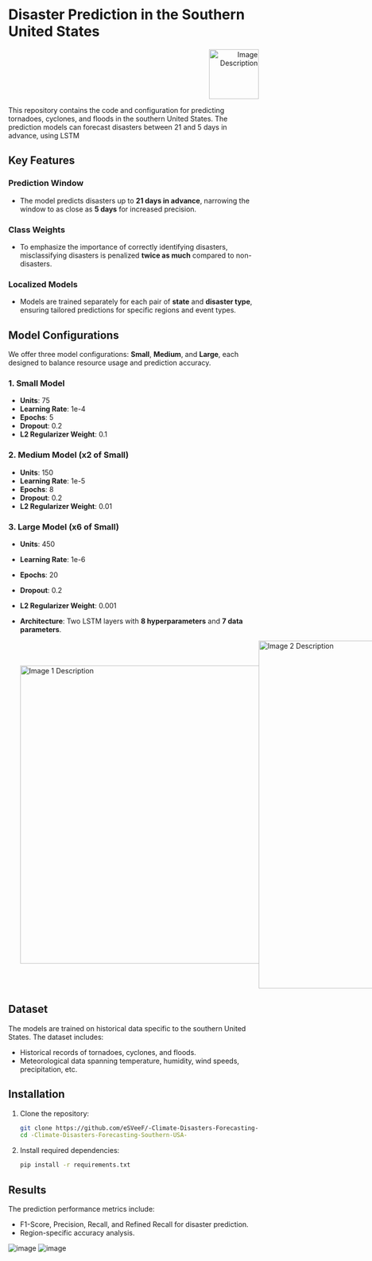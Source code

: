   # Disaster Prediction in the Southern United States 
  <div style="flex: 1; text-align: right;">
    <img src="https://github.com/user-attachments/assets/e717fc06-f2d4-4ca1-96b6-a78c4a24bd3c" alt="Image Description" width="100" />
  </div>

This repository contains the code and configuration for predicting tornadoes, cyclones, and floods in the southern United States. The prediction models can forecast disasters between 21 and 5 days in advance, using LSTM

## Key Features

### Prediction Window
- The model predicts disasters up to **21 days in advance**, narrowing the window to as close as **5 days** for increased precision.

### Class Weights
- To emphasize the importance of correctly identifying disasters, misclassifying disasters is penalized **twice as much** compared to non-disasters.

### Localized Models
- Models are trained separately for each pair of **state** and **disaster type**, ensuring tailored predictions for specific regions and event types.

## Model Configurations
We offer three model configurations: **Small**, **Medium**, and **Large**, each designed to balance resource usage and prediction accuracy.

### 1. Small Model
- **Units**: 75
- **Learning Rate**: 1e-4
- **Epochs**: 5
- **Dropout**: 0.2
- **L2 Regularizer Weight**: 0.1

### 2. Medium Model (x2 of Small)
- **Units**: 150
- **Learning Rate**: 1e-5
- **Epochs**: 8
- **Dropout**: 0.2
- **L2 Regularizer Weight**: 0.01

### 3. Large Model (x6 of Small)
- **Units**: 450
- **Learning Rate**: 1e-6
- **Epochs**: 20
- **Dropout**: 0.2
- **L2 Regularizer Weight**: 0.001
- **Architecture**: Two LSTM layers with **8 hyperparameters** and **7 data parameters**.

  <div style="display: flex; justify-content: space-between; align-items: center;">
  <img src="https://github.com/user-attachments/assets/f5475f6f-0bbf-407f-8630-aeffadfd9004" alt="Image 1 Description" width="600" />
  <img src="https://github.com/user-attachments/assets/9087f1d6-0fa7-4458-93a4-d877ee63721c" alt="Image 2 Description" width="700" />
  </div>


## Dataset
The models are trained on historical data specific to the southern United States. The dataset includes:
- Historical records of tornadoes, cyclones, and floods.
- Meteorological data spanning temperature, humidity, wind speeds, precipitation, etc.

## Installation
1. Clone the repository:
   ```bash
   git clone https://github.com/eSVeeF/-Climate-Disasters-Forecasting-Southern-USA-.git
   cd -Climate-Disasters-Forecasting-Southern-USA-
   ```
2. Install required dependencies:
   ```bash
   pip install -r requirements.txt
   ```

## Results
The prediction performance metrics include:
- F1-Score, Precision, Recall, and Refined Recall for disaster prediction.
- Region-specific accuracy analysis.
      
![image](https://github.com/user-attachments/assets/6ef87921-e2c3-4ad9-8a32-e454b2cbe620)
![image](https://github.com/user-attachments/assets/e9055d1e-06d7-4dd1-93f7-f06bc702538a)
